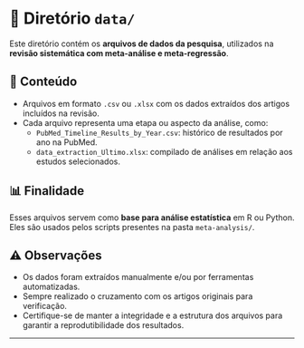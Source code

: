 # 📁 Diretório `data/`

Este diretório contém os **arquivos de dados da pesquisa**, utilizados na **revisão sistemática com meta-análise e meta-regressão**.

## 📌 Conteúdo

- Arquivos em formato `.csv` ou `.xlsx` com os dados extraídos dos artigos incluídos na revisão.
- Cada arquivo representa uma etapa ou aspecto da análise, como:
  - `PubMed_Timeline_Results_by_Year.csv`: histórico de resultados por ano na PubMed.
  - `data_extraction_Ultimo.xlsx`: compilado de análises em relação aos estudos selecionados.

## 📊 Finalidade

Esses arquivos servem como **base para análise estatística** em R ou Python. Eles são usados pelos scripts presentes na pasta `meta-analysis/`.

## ⚠️ Observações

- Os dados foram extraídos manualmente e/ou por ferramentas automatizadas.
- Sempre realizado o cruzamento com os artigos originais para verificação.
- Certifique-se de manter a integridade e a estrutura dos arquivos para garantir a reprodutibilidade dos resultados.

---

